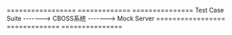 

=================		   =============		  ===============
 Test Case Suite  -------> 	 CBOSS系统   -------> 	Mock Server
=================		   =============		  ===============
